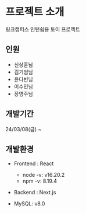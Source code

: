 # 프로젝트 소개
링크캠퍼스 인턴쉽용 토이 프로젝트

## 인원
- 신상훈님
- 김기범님
- 윤다빈님
- 이수민님
- 장영주님

## 개발기간
24/03/08(금) ~

## 개발환경
- Frontend : React
  - node -v: v16.20.2
  - npm -v: 8.19.4
 
- Backend : Next.js
- MySQL: v8.0
